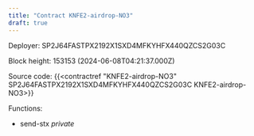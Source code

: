 ```yaml
---
title: "Contract KNFE2-airdrop-NO3"
draft: true
---
```

Deployer: SP2J64FASTPX2192X1SXD4MFKYHFX440QZCS2G03C


 



Block height: 153153 (2024-06-08T04:21:37.000Z)

Source code: {{<contractref "KNFE2-airdrop-NO3" SP2J64FASTPX2192X1SXD4MFKYHFX440QZCS2G03C KNFE2-airdrop-NO3>}}

Functions:

* send-stx _private_
